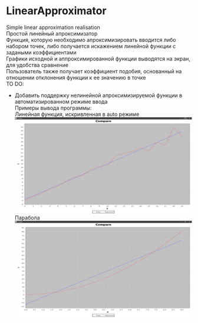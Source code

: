 # LinearApproximator
Simple linear approximation realisation<br />
Простой линейный апроксимизатор<br />
Функция, которую необходимо апроксимизировать вводится либо набором точек, либо получается искажением линейной функции с задаными коэффициентами <br />
Графики исходной и аппроксимированной функции выводятся на экран, для удобства сравнение<br />
Пользователь также получает коэффициент подобия, основанный на отношении отклонения функции к ее значению в точке<br />
TO DO: 
* Добавить поддержку нелинейной апроксимизируемой функции в автоматизированном режиме ввода<br />
Примеры вывода программы:<br />
Линейная функция, искривленная в auto режиме<br />
![2 линейных функции](https://github.com/4tyTwo/LinearApproximator/blob/master/Examples/Two%20linear%20graphs%2C%20auto%20mode.jpg)
Парабола<br />
![Парабола](https://github.com/4tyTwo/LinearApproximator/blob/master/Examples/Parabola%2C%20hand%20mode.jpg)
